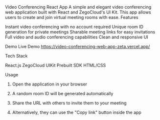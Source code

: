 Video Conferencing React App
A simple and elegant video conferencing web application built with React and ZegoCloud's UI Kit. This app allows users to create and join virtual meeting rooms with ease.
Features

Instant video conferencing with no account required
Unique room ID generation for private meetings
Sharable meeting links for easy invitations
Full video and audio conferencing capabilities
Clean and responsive UI

Demo
Live Demo https://video-conferencing-web-app-zeta.vercel.app/

Tech Stack

React.js
ZegoCloud UIKit Prebuilt SDK
HTML/CSS

Usage

1. Open the application in your browser
   
2. A random room ID will be generated automatically
   
3. Share the URL with others to invite them to your meeting
 
4. Alternatively, they can use the "Copy link" button inside the app
